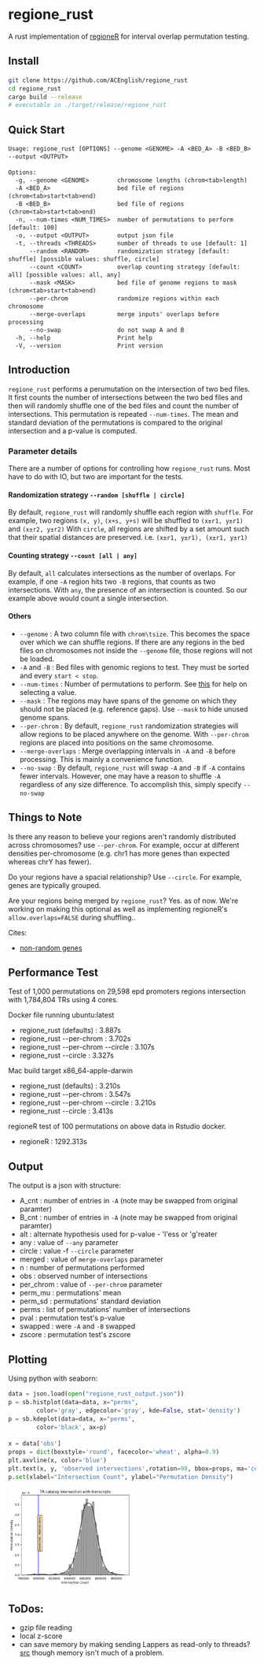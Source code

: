 # regione_rust
A rust implementation of [regioneR](https://academic.oup.com/bioinformatics/article/32/2/289/1744157) 
for interval overlap permutation testing.


## Install

```bash
git clone https://github.com/ACEnglish/regione_rust
cd regione_rust
cargo build --release
# executable in ./target/release/regione_rust
```

## Quick Start
```
Usage: regione_rust [OPTIONS] --genome <GENOME> -A <BED_A> -B <BED_B> --output <OUTPUT>

Options:
  -g, --genome <GENOME>        chromosome lengths (chrom<tab>length)
  -A <BED_A>                   bed file of regions (chrom<tab>start<tab>end)
  -B <BED_B>                   bed file of regions (chrom<tab>start<tab>end)
  -n, --num-times <NUM_TIMES>  number of permutations to perform [default: 100]
  -o, --output <OUTPUT>        output json file
  -t, --threads <THREADS>      number of threads to use [default: 1]
      --random <RANDOM>        randomization strategy [default: shuffle] [possible values: shuffle, circle]
      --count <COUNT>          overlap counting strategy [default: all] [possible values: all, any]
      --mask <MASK>            bed file of genome regions to mask (chrom<tab>start<tab>end)
      --per-chrom              randomize regions within each chromosome
      --merge-overlaps         merge inputs' overlaps before processing
      --no-swap                do not swap A and B
  -h, --help                   Print help
  -V, --version                Print version
```

## Introduction

`regione_rust` performs a perumutation on the intersection of two bed files. It first counts the number of intersections
between the two bed files and then will randomly shuffle one of the bed files and count the number of intersections.
This permutation is repeated `--num-times`. The mean and standard deviation of the permutations is compared to the
original intersection and a p-value is computed.

### Parameter details
There are a number of options for controlling how `regione_rust` runs. Most have to do with IO, but two are important for the tests.

#### Randomization strategy `--random [shuffle | circle]`

By default, `regione_rust` will randomly shuffle each region with `shuffle`. For example, two regions 
`(x, y)`, `(x+s, y+s)` will be shuffled to `(x±r1, y±r1)` and `(x±r2, y±r2)` With `circle`, all regions are shifted by a set amount such that their spatial distances 
are preserved. i.e. `(x±r1, y±r1), (x±r1, y±r1)`

#### Counting strategy `--count [all | any]`

By default, `all` calculates intersections as the number of overlaps. For example, if one `-A` region hits two `-B` regions, that counts as two intersections. With `any`, the presence of an intersection is counted. So our example above would count a single intersection.

#### Others
* `--genome` :  A two column file with `chrom\tsize`. This becomes the space over which we can shuffle regions. If there are any regions
in the bed files on chromosomes not inside the `--genome` file, those regions will not be loaded.
* `-A` and `-B` : Bed files with genomic regions to test. They must be sorted and every `start < stop`.
* `--num-times` : Number of permutations to perform. See [this](https://stats.stackexchange.com/questions/80025/required-number-of-permutations-for-a-permutation-based-p-value) for help on selecting a value.
* `--mask` : The regions may have spans of the genome on which they should not be placed (e.g. reference gaps). Use `--mask` to hide unused genome spans.
* `--per-chrom` : By default, `regione_rust` randomization strategies will allow regions to be placed anywhere on the genome.  With `--per-chrom` regions are placed into positions on the same chromosome.
* `--merge-overlaps` : Merge overlapping intervals in `-A` and `-B` before processing. This is mainly a convenience function.
* `--no-swap` : By default, `regione_rust` will swap `-A` and `-B` if `-A` contains fewer intervals. However, one may have a reason to shuffle `-A` regardless of any size
difference. To accomplish this, simply specify `--no-swap`

## Things to Note

Is there any reason to believe your regions aren't randomly distributed across chromosomes? use `--per-chrom`. For
example, occur at different densities per-chromosome (e.g. chr1 has more genes than expected whereas chrY has fewer).

Do your regions have a spacial relationship? Use `--circle`. For example, genes are typically grouped.

Are your regions being merged by `regione_rust`? Yes. as of now. We're working on making this optional as well 
as implementing regioneR's `allow.overlaps=FALSE` during shuffling..

Cites:
- [non-random genes](https://pubmed.ncbi.nlm.nih.gov/20642358/#:~:text=Genes%20are%20nonrandomly%20distributed%20in,genes%20with%20similar%20expression%20profiles.)

## Performance Test

Test of 1,000 permutations on 29,598 epd promoters regions intersection with 1,784,804 TRs using 4 cores.

Docker file running ubuntu:latest
- regione_rust (defaults) : 3.887s
- regione_rust --per-chrom : 3.702s
- regione_rust --per-chrom --circle : 3.107s
- regione_rust --circle : 3.327s


Mac build target x86_64-apple-darwin
- regione_rust (defaults) : 3.210s
- regione_rust --per-chrom : 3.547s
- regione_rust --per-chrom --circle : 3.210s
- regione_rust --circle : 3.413s


regioneR test of 100 permutations on above data in Rstudio docker.
- regioneR : 1292.313s

## Output

The output is a json with structure:
- A_cnt : number of entries in `-A` (note may be swapped from original paramter)
- B_cnt : number of entries in `-A` (note may be swapped from original paramter)
- alt : alternate hypothesis used for p-value - 'l'ess or 'g'reater
- any : value of `--any` parameter
- circle : value -f `--circle` parameter
- merged : value of `merge-overlaps` parameter
- n : number of permutations performed
- obs : observed number of intersections
- per_chrom : value of `--per-chrom` parameter
- perm_mu : permutations' mean
- perm_sd : permutations' standard deviation
- perms : list of permutations' number of intersections
- pval : permutation test's p-value
- swapped : were `-A` and `-B` swapped
- zscore : permutation test's zscore

## Plotting

Using python with seaborn:
```python
data = json.load(open("regione_rust_output.json"))
p = sb.histplot(data=data, x="perms",
		color='gray', edgecolor='gray', kde=False, stat='density')
p = sb.kdeplot(data=data, x="perms",
		color='black', ax=p)

x = data['obs']
props = dict(boxstyle='round', facecolor='wheat', alpha=0.9)
plt.axvline(x, color='blue')
plt.text(x, y, 'observed intersections',rotation=90, bbox=props, ma='center')
p.set(xlabel="Intersection Count", ylabel="Permutation Density")
```

<img src="https://raw.githubusercontent.com/ACEnglish/regione_rust/main/figs/example_plot.png" alt="Girl in a jacket" style="width:250px;">


## ToDos:

- gzip file reading
- local z-score
- can save memory by making sending Lappers as read-only to threads?
  [src](https://stackoverflow.com/questions/68908091/how-do-i-send-read-only-data-to-other-threads-without-copying)
  though memory isn't much of a problem.
